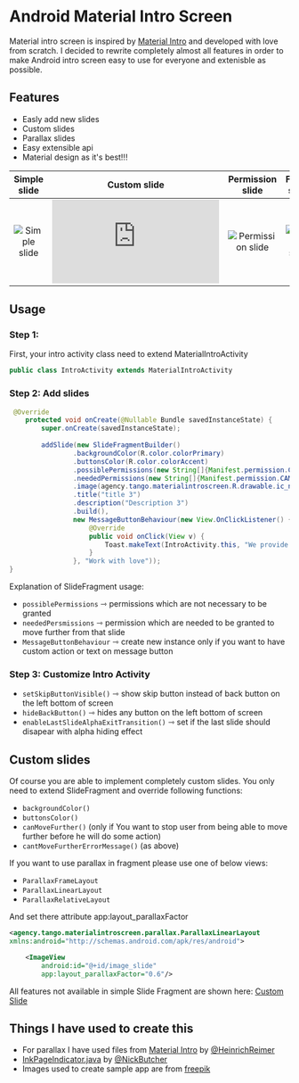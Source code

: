 # Android Material Intro Screen
Material intro screen is inspired by [Material Intro] and developed with love from scratch. I decided to rewrite completely almost all features in order to make Android intro screen easy to use for everyone and extenisble as possible.
## Features
  - Easly add new slides
  - Custom slides
  - Parallax slides
  - Easy extensible api
  - Material design as it's best!!!

| Simple slide | Custom slide | Permission slide | Finish slide
|:-:|:-:|:-:|:-:|
| ![Simple slide] | ![Custom slide] | ![Permission slide] | ![Finish slide] |

## Usage
### Step 1:
First, your intro activity class need to extend MaterialIntroActivity
```java
public class IntroActivity extends MaterialIntroActivity
```
### Step 2: Add slides
```java
 @Override
    protected void onCreate(@Nullable Bundle savedInstanceState) {
        super.onCreate(savedInstanceState);
        
        addSlide(new SlideFragmentBuilder()
                .backgroundColor(R.color.colorPrimary)
                .buttonsColor(R.color.colorAccent)
                .possiblePermissions(new String[]{Manifest.permission.CALL_PHONE, Manifest.permission.READ_SMS})
                .neededPermissions(new String[]{Manifest.permission.CAMERA, Manifest.permission.ACCESS_FINE_LOCATION, Manifest.permission.ACCESS_COARSE_LOCATION})
                .image(agency.tango.materialintroscreen.R.drawable.ic_next)
                .title("title 3")
                .description("Description 3")
                .build(),
                new MessageButtonBehaviour(new View.OnClickListener() {
                    @Override
                    public void onClick(View v) {
                        Toast.makeText(IntroActivity.this, "We provide solutions to make you love your work", Toast.LENGTH_SHORT).show();
                    }
                }, "Work with love"));
}
```
Explanation of SlideFragment usage:
  - ```possiblePermissions``` &#8702; permissions which are not necessary to be granted
  - ```neededPersmissions``` &#8702; permission which are needed to be granted to move further from that slide
  - ```MessageButtonBehaviour``` &#8702; create new instance only if you want to have custom action or text on message button

### Step 3: Customize Intro Activity
  - ```setSkipButtonVisible()``` &#8702; show skip button instead of back button on the left bottom of screen
  - ```hideBackButton()``` &#8702; hides any button on the left bottom of screen
  - ```enableLastSlideAlphaExitTransition()``` &#8702; set if the last slide should disapear with alpha hiding effect

## Custom slides
Of course you are able to implement completely custom slides. You only need to extend SlideFragment and override following functions:
 - ```backgroundColor()```
 - ```buttonsColor()```
 - ```canMoveFurther()``` (only if You want to stop user from being able to move further before he will do some action)
 - ```cantMoveFurtherErrorMessage()``` (as above)
 
If you want to use parallax in fragment please use one of below views:
  - ```ParallaxFrameLayout```
  - ```ParallaxLinearLayout```
  - ```ParallaxRelativeLayout```

And set there attribute app:layout_parallaxFactor
```xml
<agency.tango.materialintroscreen.parallax.ParallaxLinearLayout
xmlns:android="http://schemas.android.com/apk/res/android">

    <ImageView
        android:id="@+id/image_slide"
        app:layout_parallaxFactor="0.6"/>
```

All features not available in simple Slide Fragment are shown here: [Custom Slide]

## Things I have used to create this
 - For parallax I have used files from [Material Intro] by [@HeinrichReimer]
 - [InkPageIndicator.java] by [@NickButcher]
 - Images used to create sample app are from [freepik]
 
[Custom Slide]: <https://github.com/TangoAgency/material-intro-screen/blob/master/app/src/main/java/agency/tango/materialintro/CustomSlide.java>
[Material Intro]: <https://github.com/HeinrichReimer/material-intro/tree/master/library/src/main/java/com/heinrichreimersoftware/materialintro/view/parallax>
[@HeinrichReimer]: <https://github.com/HeinrichReimer>
[InkPageIndicator.java]: <https://github.com/nickbutcher/plaid/blob/master/app/src/main/java/io/plaidapp/ui/widget/InkPageIndicator.java>
[@NickButcher]: <https://github.com/nickbutcher>
[freepik]: <http://www.freepik.com/>
[Simple slide]: <https://github.com/TangoAgency/material-intro-screen/blob/master/images/simple_slide.gif>
[Custom slide]: <https://github.com/TangoAgency/material-intro-screen/blob/master/images/custom_slide.gif>
[Permission slide]: <https://github.com/TangoAgency/material-intro-screen/blob/master/images/permissions_slide.gif>
[Finish slide]: <https://github.com/TangoAgency/material-intro-screen/blob/master/images/finish_slide.gif>
